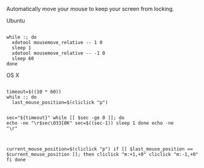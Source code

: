 <p>Automatically move your mouse to keep your screen from locking.</p>

<p>Ubuntu</p>
<code name="sh">
while :; do
  xdotool mousemove_relative -- 1 0
  sleep 1
  xdotool mousemove_relative -- -1 0
  sleep 60
done
</code>

<p>OS X</p>
<code name="sh">
timeout=$((10 * 60))
while :; do
  last_mouse_position=$(cliclick "p")

  sec="${timeout}"
  while [[ $sec -ge 0 ]]; do
    echo -ne "\r$sec\033[0K"
    sec=$((sec-1))
    sleep 1
  done
  echo -ne "\r"

  current_mouse_position=$(cliclick "p")
  if [[ $last_mouse_position == $current_mouse_position ]]; then
      cliclick "m:+1,+0"
      cliclick "m:-1,+0"
  fi
done
</code>